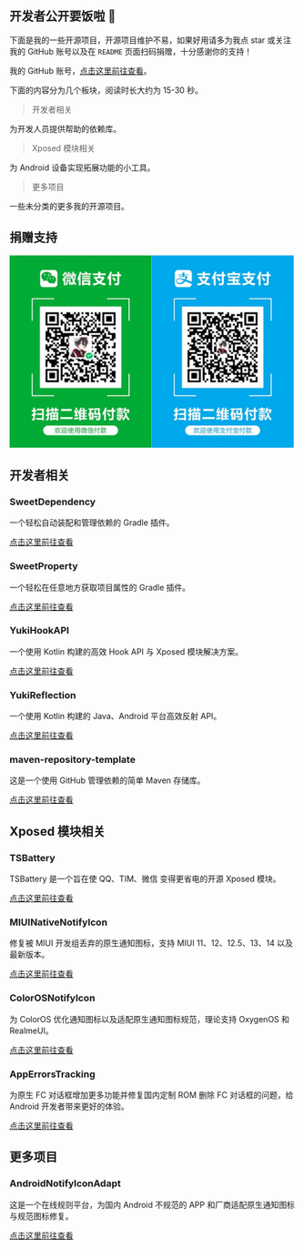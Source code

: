 ## 开发者公开要饭啦 👋

下面是我的一些开源项目，开源项目维护不易，如果好用请多为我点 star 或关注我的 GitHub 账号以及在 `README` 页面扫码捐赠，十分感谢你的支持！

我的 GitHub 账号，[点击这里前往查看](https://github.com/fankes)。

下面的内容分为几个板块，阅读时长大约为 15-30 秒。

> 开发者相关

为开发人员提供帮助的依赖库。

> Xposed 模块相关

为 Android 设备实现拓展功能的小工具。

> 更多项目

一些未分类的更多我的开源项目。

## 捐赠支持

<img src="https://github.com/fankes/fankes/blob/main/img-src/payment_code.jpg?raw=true" width = "500" alt="Payment Code"/>

## 开发者相关

### SweetDependency

一个轻松自动装配和管理依赖的 Gradle 插件。

[点击这里前往查看](https://github.com/HighCapable/SweetDependency)

### SweetProperty

一个轻松在任意地方获取项目属性的 Gradle 插件。

[点击这里前往查看](https://github.com/HighCapable/SweetProperty)

### YukiHookAPI

一个使用 Kotlin 构建的高效 Hook API 与 Xposed 模块解决方案。

[点击这里前往查看](https://github.com/fankes/YukiHookAPI)

### YukiReflection

一个使用 Kotlin 构建的 Java、Android 平台高效反射 API。

[点击这里前往查看](https://github.com/fankes/YukiReflection)

### maven-repository-template

这是一个使用 GitHub 管理依赖的简单 Maven 存储库。

[点击这里前往查看](https://github.com/HighCapable/maven-repository-template)

## Xposed 模块相关

### TSBattery

TSBattery 是一个旨在使 QQ、TIM、微信 变得更省电的开源 Xposed 模块。

[点击这里前往查看](https://github.com/fankes/TSBattery)

### MIUINativeNotifyIcon

修复被 MIUI 开发组丢弃的原生通知图标，支持 MIUI 11、12、12.5、13、14 以及最新版本。

[点击这里前往查看](https://github.com/fankes/MIUINativeNotifyIcon)

### ColorOSNotifyIcon

为 ColorOS 优化通知图标以及适配原生通知图标规范，理论支持 OxygenOS 和 RealmeUI。

[点击这里前往查看](https://github.com/fankes/ColorOSNotifyIcon)

### AppErrorsTracking

为原生 FC 对话框增加更多功能并修复国内定制 ROM 删除 FC 对话框的问题，给 Android 开发者带来更好的体验。

[点击这里前往查看](https://github.com/KitsunePie/AppErrorsTracking)

## 更多项目

### AndroidNotifyIconAdapt

这是一个在线规则平台，为国内 Android 不规范的 APP 和厂商适配原生通知图标与规范图标修复。

[点击这里前往查看](https://github.com/fankes/AndroidNotifyIconAdapt)
